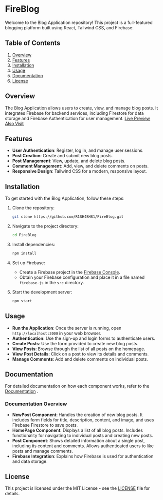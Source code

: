 # FireBlog

Welcome to the Blog Application repository! This project is a full-featured blogging platform built using React, Tailwind CSS, and Firebase.

## Table of Contents

1. [Overview](#overview)
2. [Features](#features)
3. [Installation](#installation)
4. [Usage](#usage)
5. [Documentation](#documentation)
6. [License](#license)

## Overview

The Blog Application allows users to create, view, and manage blog posts. It integrates Firebase for backend services, including Firestore for data storage and Firebase Authentication for user management. [Live Preview](https://fireblog-edu.vercel.app/)
[Also Visit](https://eightbitblog.tech)

## Features

- **User Authentication**: Register, log in, and manage user sessions.
- **Post Creation**: Create and submit new blog posts.
- **Post Management**: View, update, and delete blog posts.
- **Comment Management**: Add, view, and delete comments on posts.
- **Responsive Design**: Tailwind CSS for a modern, responsive layout.

## Installation

To get started with the Blog Application, follow these steps:

1. Clone the repository:
    ```bash
    git clone https://github.com/R1SH4BH81/FireBlog.git
    ```
2. Navigate to the project directory:
    ```bash
    cd FireBlog
    ```
3. Install dependencies:
    ```bash
    npm install
    ```

4. Set up Firebase:
    - Create a Firebase project in the [Firebase Console](https://console.firebase.google.com/).
    - Obtain your Firebase configuration and place it in a file named `firebase.js` in the `src` directory.

5. Start the development server:
    ```bash
    npm start
    ```

## Usage

- **Run the Application**: Once the server is running, open `http://localhost:3000` in your web browser.
- **Authentication**: Use the sign-up and login forms to authenticate users.
- **Create Posts**: Use the form provided to create new blog posts.
- **View Posts**: Browse through the list of all posts on the homepage.
- **View Post Details**: Click on a post to view its details and comments.
- **Manage Comments**: Add and delete comments on individual posts.

## Documentation

For detailed documentation on how each component works, refer to the [Documentation](https://fireblog-edu.vercel.app/docs) .

### Documentation Overview

- **NewPost Component**: Handles the creation of new blog posts. It includes form fields for title, description, content, and image, and uses Firebase Firestore to save posts.
- **HomePage Component**: Displays a list of all blog posts. Includes functionality for navigating to individual posts and creating new posts.
- **Post Component**: Shows detailed information about a single post, including its content and comments. Allows authenticated users to like posts and manage comments.
- **Firebase Integration**: Explains how Firebase is used for authentication and data storage.

## License

This project is licensed under the MIT License - see the [LICENSE](LICENSE) file for details.

